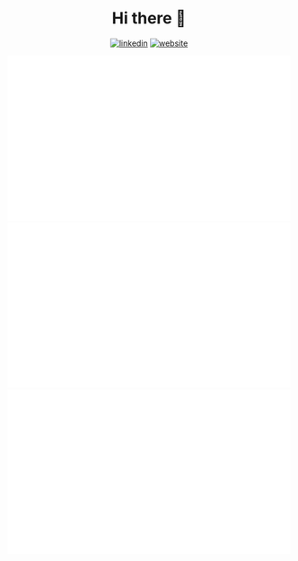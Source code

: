 <div align="center">

# Hi there 👋

[linkedin]: https://img.shields.io/static/v1?label=&message=LinkedIn&&color=3B3B7A&logo=linkedin
[website]: https://img.shields.io/static/v1?label=&message=Website&&color=3B3B7A&logo=website

[![linkedin]](https://linkedin.com/in/papuna-gagnidze/)
[![website]](https://loopback.one/)

<!-- Transparent GitHub Stats -->
<img src="https://raw.githubusercontent.com/pgagnidze/pgagnidze/output/overview.svg">
<img src="https://raw.githubusercontent.com/pgagnidze/pgagnidze/output/languages-repo.svg">
<img src="https://raw.githubusercontent.com/pgagnidze/pgagnidze/output/languages-commit.svg">

</div>

